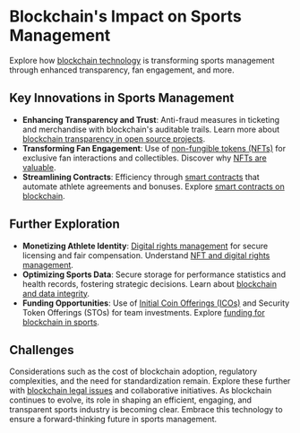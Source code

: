 # Blockchain's Impact on Sports Management

Explore how [blockchain technology](https://www.investopedia.com/terms/b/blockchain.asp) is transforming sports management through enhanced transparency, fan engagement, and more.

## Key Innovations in Sports Management

- **Enhancing Transparency and Trust**: Anti-fraud measures in ticketing and merchandise with blockchain's auditable trails. Learn more about [blockchain transparency in open source projects](https://www.license-token.com/wiki/blockchain-transparency-in-open-source-projects).
- **Transforming Fan Engagement**: Use of [non-fungible tokens (NFTs)](https://www.coindesk.com/learn/what-are-nfts-how-do-they-work-and-how-do-you-buy-one/) for exclusive fan interactions and collectibles. Discover why [NFTs are valuable](https://www.license-token.com/wiki/why-are-nf-ts-valuable).
- **Streamlining Contracts**: Efficiency through [smart contracts](https://ethereum.org/en/developers/docs/smart-contracts/) that automate athlete agreements and bonuses. Explore [smart contracts on blockchain](https://www.license-token.com/wiki/smart-contracts-on-blockchain).

## Further Exploration

- **Monetizing Athlete Identity**: [Digital rights management](https://www.ibm.com/blockchain-for-supply-chain/digital-rights-management) for secure licensing and fair compensation. Understand [NFT and digital rights management](https://www.license-token.com/wiki/nft-and-digital-rights-management).
- **Optimizing Sports Data**: Secure storage for performance statistics and health records, fostering strategic decisions. Learn about [blockchain and data integrity](https://www.license-token.com/wiki/blockchain-and-data-integrity).
- **Funding Opportunities**: Use of [Initial Coin Offerings (ICOs)](https://www.investopedia.com/terms/i/initial-coin-offering-ico.asp) and Security Token Offerings (STOs) for team investments. Explore [funding for blockchain in sports](https://www.license-token.com/wiki/funding-for-blockchain-in-sports).

## Challenges

Considerations such as the cost of blockchain adoption, regulatory complexities, and the need for standardization remain. Explore these further with [blockchain legal issues](https://www.hklaw.com/en/insights/publications/2021/11/deciphering-blockchain-and-crypto-regulations-in-2021) and collaborative initiatives. As blockchain continues to evolve, its role in shaping an efficient, engaging, and transparent sports industry is becoming clear. Embrace this technology to ensure a forward-thinking future in sports management.